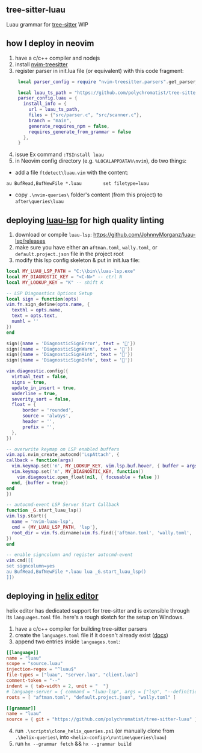 ## tree-sitter-luau

Luau grammar for [tree-sitter](https://github.com/tree-sitter/tree-sitter)
WIP

## how I deploy in neovim

1. have a c/c++ compiler and nodejs
2. install [nvim-treesitter](https://github.com/nvim-treesitter/nvim-treesitter)
3. register parser in init.lua file (or equivalent) with this code fragment:
   ```lua
    local parser_config = require "nvim-treesitter.parsers".get_parser_configs()

    local luau_ts_path = "https://github.com/polychromatist/tree-sitter-luau"
    parser_config.luau = {
      install_info = {
        url = luau_ts_path,
        files = {"src/parser.c", "src/scanner.c"},
        branch = "main",
        generate_requires_npm = false,
        requires_generate_from_grammar = false
      },
    }
    ```
4. issue Ex command `:TSInstall luau`
5. in Neovim config directory (e.g. `%LOCALAPPDATA%\nvim`), do two things:
  - add a file `ftdetect\luau.vim` with the content:
  ```vim
  au BufRead,BufNewFile *.luau        set filetype=luau
  ```
  - copy `.\nvim-queries\` folder's content (from this project) to `after\queries\luau`

## deploying [luau-lsp](https://github.com/johnnymorganz/luau-lsp) for high quality linting

1. download or compile `luau-lsp`: https://github.com/JohnnyMorganz/luau-lsp/releases
2. make sure you have either an `aftman.toml`, `wally.toml`, or `default.project.json` file in the project root
3. modify this lsp config skeleton & put in init.lua file:
  ```lua
local MY_LUAU_LSP_PATH = "C:\\bin\\luau-lsp.exe"
local MY_DIAGNOSTIC_KEY = "<C-N>" -- ctrl N
local MY_LOOKUP_KEY = "K" -- shift K

-- LSP Diagnostics Options Setup 
local sign = function(opts)
  vim.fn.sign_define(opts.name, {
    texthl = opts.name,
    text = opts.text,
    numhl = ''
  })
end

sign({name = 'DiagnosticSignError', text = ''})
sign({name = 'DiagnosticSignWarn', text = ''})
sign({name = 'DiagnosticSignHint', text = ''})
sign({name = 'DiagnosticSignInfo', text = ''})

vim.diagnostic.config({
    virtual_text = false,
    signs = true,
    update_in_insert = true,
    underline = true,
    severity_sort = false,
    float = {
        border = 'rounded',
        source = 'always',
        header = '',
        prefix = '',
    },
})

-- overwrite keymap on LSP enabled buffers
vim.api.nvim_create_autocmd('LspAttach', {
  callback = function(args)
    vim.keymap.set('n', MY_LOOKUP_KEY, vim.lsp.buf.hover, { buffer = args.buf })
    vim.keymap.set('n', MY_DIAGNOSTIC_KEY, function()
      vim.diagnostic.open_float(nil, { focusable = false })
    end, {buffer = true})
  end
})

-- autocmd-event LSP Server Start Callback
function _G.start_luau_lsp()
  vim.lsp.start({
    name = 'nvim-luau-lsp',
    cmd = {MY_LUAU_LSP_PATH, 'lsp'},
    root_dir = vim.fs.dirname(vim.fs.find({'aftman.toml', 'wally.toml', 'default.project.json'}, { upward = true })[1])
  })
end

-- enable signcolumn and register autocmd-event
vim.cmd([[
set signcolumn=yes
au BufRead,BufNewFile *.luau lua _G.start_luau_lsp()
]])
```

## deploying in [helix editor](https://github.com/helix-editor/helix)

helix editor has dedicated support for tree-sitter and is extensible through
its `languages.toml` file. here's a rough sketch for the setup on Windows.

1. have a c/c++ compiler for building tree-sitter parsers
2. create the `languages.toml` file if it doesn't already exist ([docs](https://docs.helix-editor.com/languages.html))
3. append two entries inside `languages.toml`:
```toml
[[language]]
name = "luau"
scope = "source.luau"
injection-regex = "^luau$"
file-types = ["luau", "server.lua", "client.lua"]
comment-token = "--"
indent = { tab-width = 2, unit = "  "}
# language-server = { command = "luau-lsp", args = ["lsp", "--definitions=<path-to-robloxTypes.d.lua>"] }
roots = [ "aftman.toml", "default.project.json", "wally.toml" ]

[[grammar]]
name = "luau"
source = { git = "https://github.com/polychromatist/tree-sitter-luau" }
```
4. run `.\scripts\clone_helix_queries.ps1` (or manually clone from `.\helix-queries\` into `<helix-config>\runtime\queries\luau`)
5. run `hx --grammar fetch` && `hx --grammar build`

